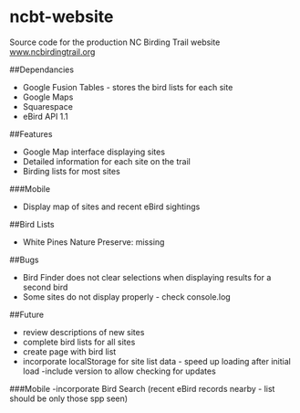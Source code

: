 ncbt-website
============

Source code for the production NC Birding Trail website
www.ncbirdingtrail.org

##Dependancies
- Google Fusion Tables - stores the bird lists for each site
- Google Maps
- Squarespace
- eBird API 1.1

##Features
- Google Map interface displaying sites
- Detailed information for each site on the trail
- Birding lists for most sites

###Mobile
- Display map of sites and recent eBird sightings

##Bird Lists
- White Pines Nature Preserve: missing

##Bugs
- Bird Finder does not clear selections when displaying results for a second bird
- Some sites do not display properly - check console.log

##Future
- review descriptions of new sites
- complete bird lists for all sites
- create page with bird list
- incorporate localStorage for site list data - speed up loading after initial load
	-include version to allow checking for updates

###Mobile
-incorporate Bird Search (recent eBird records nearby - list should be only those spp seen)

